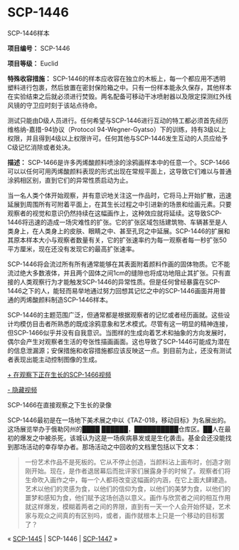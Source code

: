 # SCP-1446
                        




SCP-1446样本



**项目编号：** SCP-1446

**项目等级：** Euclid

**特殊收容措施：** SCP-1446的样本应收容在独立的木板上，每一个都应用不透明塑料进行包裹，然后放置在密封保险箱之中。只有一份样本能永久保存，其他样本在实验结束之后就必须进行焚毁。两名配备可移动干冰喷射器以及限定探测红外线风镜的守卫应时刻于该站点待命。

测试只能由D级人员进行。任何希望与SCP-1446进行互动的特工都必须首先经历维格纳-嘉措-94协议（Protocol 94-Wegner-Gyatso）下的训练，持有3级以上权限，并且得到4级以上权限许可。任何其他与SCP-1446发生互动的人员应给予C级记忆消除或者处决。

**描述：** SCP-1466是许多丙烯酸颜料喷涂的涂鸦画样本中的任意一个。SCP-1466可以以任何可用丙烯酸颜料表现的形式出现在常规平面上，这导致它们难以与普通涂鸦相区别，直到它们的异常性质启动为止。

当一名人类个体开始观察，并有意识地关注这一作品时，它将马上开始扩散，迅速延展到周围所有可附着平面上，在其生长过程之中引进新的场景和绘画元素。只要观察者的视觉和意识仍然持续在这幅画作上，这种效应就将延续。这导致SCP-1446将迅速的造成一场灾难性的扩张。它的扩张区域包括建筑物、车辆甚至是人类身上，在人类身上的皮肤、眼睛之中、甚至孔窍之中延展。SCP-1446的扩展和其原本样本大小与观察者数量有关，它的扩张速率约为每一观察者每一秒扩张50平方厘米，现在还没有发现它的最高扩张速率。

SCP-1446将会流过所有所有通常能够在其表面附着颜料作画的固体物质。它不能流过绝大多数液体，并且两个固体之间1cm的缝隙也将成功地阻止其扩张。只有直接的人类观察行为才能触发SCP-1446的异常性质。但是任何曾经暴露在SCP-1446之下的人，能轻而易举地通过努力回想其记忆之中的SCP-1446画面并用普通的丙烯酸颜料制造SCP-1446样本。

SCP-1446的主题范围广泛，但通常都是根据观察者的记忆或者经历画就。这些设计均模仿目击者所熟悉的既成涂鸦意象和艺术模式。尽管有这一明显的精神连接，但SCP-1466似乎并没有自我意识。当图样的生成向着艺术和抽象的方向发展时，偶尔会产生对观察者生活的夸张性描画画面。这也导致了SCP-1446可能成为潜在的信息泄漏源；安保措施和收容措施都应该反映这一点。到目前为止，还没有测试者表现出能主动控制图像的生成。


<a shape='rect' class='collapsible-block-link' href='javascript:;'>+&#160;&#22312;&#35266;&#23519;&#19979;&#27491;&#22312;&#29983;&#38271;&#30340;SCP-1466&#35270;&#39057;</a>

<a shape='rect' class='collapsible-block-link' href='javascript:;'>-&#160;&#38544;&#34255;&#35270;&#39057;</a>



SCP-1466在直接观察之下生长的录像






SCP-1446最初是在一场地下美术展之中以《TAZ-018，移动目标》为名展出的。这场展览举办于俄勒冈州的████ ██████，██████████仓库区。██人在最初的爆发之中被杀死，该城认为这是一场疾病暴发或是生化袭击。基金会还没能找到那场活动的幸存举办者。那场活动之中回收的文档里包括以下文本：


> 一份艺术作品不是死板的。它从不停止创造，当颜料沾上画布时，创造才刚刚开始。现在，是作者退居幕后而批评家们展露身手的时候了。观察者们将生命吹入画作之中，每一个人都将改变这幅画的内涵，在它上面大肆建造。艺术以他们的灵感为食，以他们的信仰为食，以他们的美梦为食，以他们的噩梦和感知为食，他们赋予这场创造以意义。画作与欣赏者之间的相互作用就这样爆发，模糊着两者之间的界限，直到有一天一个人会开始怀疑，艺术家与观众之间真的有区别吗，或者，画作就根本上只是一个移动的目标罢了？
> 



« [SCP-1445](/scp-1445) | SCP-1446 | [SCP-1447](/scp-1447) »





                    